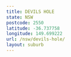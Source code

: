 ```yaml
---
title: DEVILS HOLE
state: NSW
postcode: 2550
latitude: -36.737758
longitude: 149.699222
url: /nsw/devils-hole/
layout: suburb
---
```

